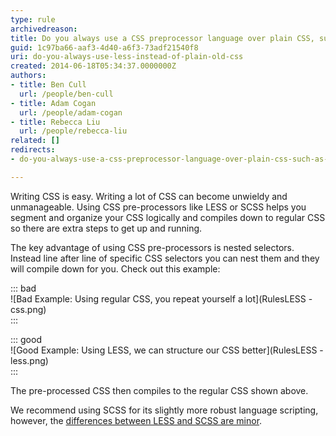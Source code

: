 ```yaml
---
type: rule
archivedreason: 
title: Do you always use a CSS preprocessor language over plain CSS, such as LESS or SCSS?
guid: 1c97ba66-aaf3-4d40-a6f3-73adf21540f8
uri: do-you-always-use-less-instead-of-plain-old-css
created: 2014-06-18T05:34:37.0000000Z
authors:
- title: Ben Cull
  url: /people/ben-cull
- title: Adam Cogan
  url: /people/adam-cogan
- title: Rebecca Liu
  url: /people/rebecca-liu
related: []
redirects:
- do-you-always-use-a-css-preprocessor-language-over-plain-css-such-as-less-or-scss

---
```


Writing CSS is easy. Writing a lot of CSS can become unwieldy and unmanageable. Using CSS pre-processors like LESS or SCSS helps you segment and organize your CSS logically and compiles down to regular CSS so there are extra steps to get up and running.

<!--endintro-->

The key advantage of using CSS pre-processors is nested selectors. Instead line after line of specific CSS selectors you can nest them and they will compile down for you. Check out this example:


::: bad  
![Bad Example: Using regular CSS, you repeat yourself a lot](RulesLESS - css.png)  
:::


::: good  
![Good Example: Using LESS, we can structure our CSS better](RulesLESS - less.png)  
:::

The pre-processed CSS then compiles to the regular CSS shown above.

We recommend using SCSS for its slightly more robust language scripting, however, the [differences between LESS and SCSS are minor](https://css-tricks.com/sass-vs-less/).
